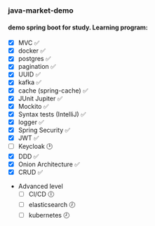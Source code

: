 ### java-market-demo

#### demo spring boot for study. Learning program:

- [X] MVC :white_check_mark:
- [X] docker :white_check_mark:
- [X] postgres :white_check_mark:
- [X] pagination :white_check_mark:
- [X] UUID :white_check_mark:
- [X] kafka :white_check_mark:
- [X] cache (spring-cache) :white_check_mark:
- [X] JUnit Jupiter :white_check_mark:
- [X] Mockito :white_check_mark:
- [X] Syntax tests (IntelliJ) :white_check_mark:
- [X] logger :white_check_mark:
- [X] Spring Security :white_check_mark:
- [X] JWT :white_check_mark:
- [ ] Keycloak :clock2:
- [X] DDD :white_check_mark:
- [X] Onion Architecture :white_check_mark:
- [X] CRUD :white_check_mark:

- Advanced level
    - [ ] CI/CD :clock6:
    - [ ] elasticsearch :clock7:
    - [ ] kubernetes :clock8: